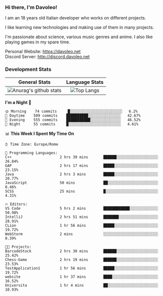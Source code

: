 ### Hi there, I'm Davoleo!

I am an 18 years old Italian developer who works on different projects.

I like learning new technologies and making use of them in many projects.

I'm passionate about science, various music genres and anime.
I also like playing games in my spare time.

Personal Website: https://davoleo.net <br>
Discord Server: http://discord.davoleo.net

### Development Stats

General Stats             |  Language Stats
:-------------------------:|:-------------------------:
![Anurag's github stats](https://github-readme-stats.vercel.app/api?username=Davoleo&count_private=true&show_icons=true&theme=tokyonight)  |  ![Top Langs](https://github-readme-stats.vercel.app/api/top-langs/?username=Davoleo&theme=tokyonight&layout=compact)



<!--START_SECTION:waka-->
**I'm a Night 🦉** 

```text
🌞 Morning    74 commits     █░░░░░░░░░░░░░░░░░░░░░░░░   6.2% 
🌆 Daytime    509 commits    ██████████░░░░░░░░░░░░░░░   42.67% 
🌃 Evening    555 commits    ███████████░░░░░░░░░░░░░░   46.52% 
🌙 Night      55 commits     █░░░░░░░░░░░░░░░░░░░░░░░░   4.61%

```


📊 **This Week I Spent My Time On** 

```text
⌚︎ Time Zone: Europe/Rome

💬 Programming Languages: 
C++                      2 hrs 39 mins       ██████░░░░░░░░░░░░░░░░░░░   26.84% 
GAP                      2 hrs 17 mins       █████░░░░░░░░░░░░░░░░░░░░   23.15% 
Java                     2 hrs 3 mins        █████░░░░░░░░░░░░░░░░░░░░   20.77% 
JavaScript               50 mins             ██░░░░░░░░░░░░░░░░░░░░░░░   8.46% 
SCSS                     25 mins             █░░░░░░░░░░░░░░░░░░░░░░░░   4.31%

🔥 Editors: 
VS Code                  5 hrs 2 mins        ████████████░░░░░░░░░░░░░   50.98% 
IntelliJ                 2 hrs 51 mins       ███████░░░░░░░░░░░░░░░░░░   28.91% 
CLion                    1 hr 56 mins        █████░░░░░░░░░░░░░░░░░░░░   19.72% 
WebStorm                 2 mins              ░░░░░░░░░░░░░░░░░░░░░░░░░   0.39%

🐱‍💻 Projects: 
BarcodeStock             2 hrs 30 mins       ██████░░░░░░░░░░░░░░░░░░░   25.42% 
Chess-Game               2 hrs 19 mins       ██████░░░░░░░░░░░░░░░░░░░   23.53% 
TestApplication1         1 hr 56 mins        █████░░░░░░░░░░░░░░░░░░░░   19.72% 
website                  1 hr 37 mins        ████░░░░░░░░░░░░░░░░░░░░░   16.52% 
Universita               1 hr 4 mins         ██░░░░░░░░░░░░░░░░░░░░░░░   10.93%

```


<!--END_SECTION:waka-->

<!--
**Davoleo/Davoleo** is a ✨ _special_ ✨ repository because its `README.md` (this file) appears on your GitHub profile.

https://gist.github.com/Davoleo/43516c64c8169e24dc2571c34713863b

Here are some ideas to get you started:

- 🔭 I’m currently working on ...
- 🌱 I’m currently learning ...
- 👯 I’m looking to collaborate on ...
- 🤔 I’m looking for help with ...
- 💬 Ask me about ...
- 📫 How to reach me: ...
- 😄 Pronouns: ...
- ⚡ Fun fact: ...
-->
